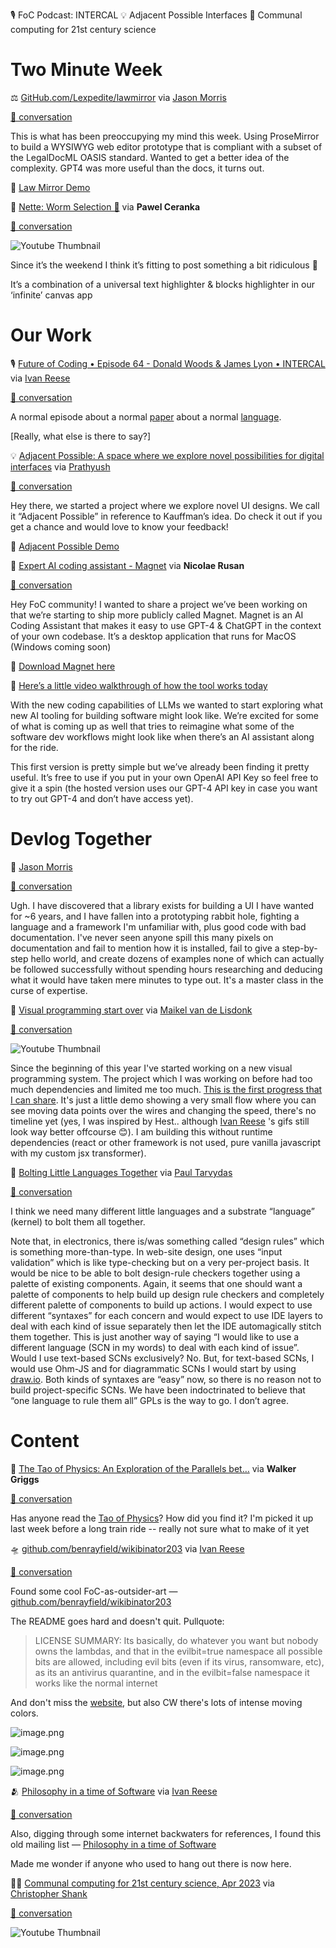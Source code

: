 <!--
.. title: Future of Coding Weekly 2023/06 Week 1
.. slug: future-of-coding-weekly-202306-week-1
.. date: 2023-06-05 22:58:16 UTC+02:00
.. tags: 
.. category: 
.. link: 
.. description: 
.. type: text
-->

🎙 FoC Podcast: INTERCAL 💡 Adjacent Possible Interfaces  🧬 Communal computing for 21st century science

# Two Minute Week

⚖️ [GitHub.com/Lexpedite/lawmirror](https://GitHub.com/Lexpedite/lawmirror) via [Jason Morris](https://twitter.com/RoundTableLaw)

[🧵 conversation](https://history.futureofcoding.org/history/weekly/2023/06/W1/two-minute-week.html#2023-06-01T17:54:18.280Z)

This is what has been preoccupying my mind this week. Using ProseMirror to build a WYSIWYG web editor prototype that is compliant with a subset of the LegalDocML OASIS standard. Wanted to get a better idea of the complexity. GPT4 was more useful than the docs, it turns out.

🎥 [Law Mirror Demo](http://history.futureofcoding.org/history/msg_files/F05/F05ACLTMEH4.mp4)

🎥 [Nette: Worm Selection 🐛](https://www.youtube.com/watch?v=XDdvMe1d2Ko) via **Pawel Ceranka**

[🧵 conversation](https://history.futureofcoding.org/history/weekly/2023/06/W1/two-minute-week.html#2023-06-04T10:37:08.746Z)

![Youtube Thumbnail](https://img.youtube.com/vi/XDdvMe1d2Ko/hqdefault.jpg)

Since it’s the weekend I think it’s fitting to post something a bit ridiculous 🙂

It’s a combination of a universal text highlighter & blocks highlighter in our ‘infinite’ canvas app

# Our Work

🎙 [Future of Coding • Episode 64 - Donald Woods & James Lyon • INTERCAL](https://futureofcoding.org/episodes/064) via [Ivan Reese](http://ivanish.ca/)

[🧵 conversation](https://history.futureofcoding.org/history/weekly/2023/06/W1/share-your-work.html#2023-06-01T03:37:04.584Z)


A normal episode about a normal [paper](https://archive.org/details/intercal-ref) about a normal [language](https://en.wikipedia.org/wiki/INTERCAL).



[Really, what else is there to say?]

💡 [Adjacent Possible: A space where we explore novel possibilities for digital interfaces](https://prabros.com/adjacent-possible/) via [Prathyush](https://twitter.com/prabros)

[🧵 conversation](https://history.futureofcoding.org/history/weekly/2023/06/W1/share-your-work.html#2023-06-01T17:16:38.778Z)

Hey there, we started a project where we explore novel UI designs. We call it “Adjacent Possible” in reference to Kauffman’s idea. Do check it out if you get a chance and would love to know your feedback! 

🎥 [Adjacent Possible Demo](http://history.futureofcoding.org/history/msg_files/F05/F05A4JBA0NB.mp4)

🧲 [Expert AI coding assistant - Magnet](https://www.magnet.run/) via **Nicolae Rusan**

[🧵 conversation](https://history.futureofcoding.org/history/weekly/2023/06/W1/share-your-work.html#2023-06-01T19:30:40.016Z)

Hey FoC community! I wanted to share a project we’ve been working on that we’re starting to ship more publicly called Magnet. Magnet is an AI Coding Assistant that makes it easy to use GPT-4 & ChatGPT in the context of your own codebase. It’s a desktop application that runs for MacOS (Windows coming soon)



🧲 [Download Magnet here](https://www.magnet.run)

🎥 [Here’s a little video walkthrough of how the tool works today](https://www.loom.com/share/a852a9ee3c224c879c490697f5bcd22f)



With the new coding capabilities of LLMs we wanted to start exploring what new AI tooling for building software might look like. We’re excited for some of what is coming up as well that tries to reimagine what some of the software dev workflows might look like when there’s an AI assistant along for the ride.



This first version is pretty simple but we’ve already been finding it pretty useful. It’s free to use if you put in your own OpenAI API Key so feel free to give it a spin (the hosted version uses our GPT-4 API key in case you want to try out GPT-4 and don’t have access yet).

# Devlog Together

💬 [Jason Morris](https://twitter.com/RoundTableLaw)

[🧵 conversation](https://history.futureofcoding.org/history/weekly/2023/06/W1/devlog-together.html#2023-06-01T07:50:01.427Z)

Ugh. I have discovered that a library exists for building a UI I have wanted for ~6 years, and I have fallen into a prototyping rabbit hole, fighting a language and a framework I'm unfamiliar with, plus good code with bad documentation. I've never seen anyone spill this many pixels on documentation and fail to mention how it is installed, fail to give a step-by-step hello world, and create dozens of examples none of which can actually be followed successfully without spending hours researching and deducing what it would have taken mere minutes to type out. It's a master class in the curse of expertise.

🎥 [Visual programming start over](https://youtu.be/pkL3cFjx8XA) via [Maikel van de Lisdonk](https://www.devhelpr.com/)

[🧵 conversation](https://history.futureofcoding.org/history/weekly/2023/06/W1/devlog-together.html#2023-06-04T11:57:46.029Z)

![Youtube Thumbnail](https://img.youtube.com/vi/pkL3cFjx8XA/hqdefault.jpg)

Since the beginning of this year I've started working on a new visual programming system. The project which I was working on before had too much dependencies and limited me too much. [This is the first progress that I can share](https://youtu.be/pkL3cFjx8XA). It's just a little demo showing a very small flow where you can see moving data points over the wires and changing the speed, there's no timeline yet (yes, I was inspired by Hest.. although [Ivan Reese](http://ivanish.ca/) 's gifs still look way better offcourse 😊). I am building this without runtime dependencies (react or other framework is not used, pure vanilla javascript with my custom jsx transformer).


📝 [Bolting Little Languages Together](https://publish.obsidian.md/programmingsimplicity/2023-05-31-Bolting+Little+Languages+Together) via [Paul Tarvydas](https://guitarvydas.github.io/2021/09/23/Manifesto.html)

[🧵 conversation](https://history.futureofcoding.org/history/weekly/2023/06/W1/thinking-together.html#2023-05-31T22:59:29.099Z)

I think we need many different little languages and a substrate “language” (kernel) to bolt them all together.



Note that, in electronics, there is/was something called “design rules” which is something more-than-type. In web-site design, one uses “input validation” which is like type-checking but on a very per-project basis. It would be nice to be able to bolt design-rule checkers together using a palette of existing components. Again, it seems that one should want a palette of components to help build up design rule checkers and completely different palette of components to build up actions. I would expect to use different “syntaxes” for each concern and would expect to use IDE layers to deal with each kind of issue separately then let the IDE automagically stitch them together. This is just another way of saying “I would like to use a different language (SCN in my words) to deal with each kind of issue”. Would I use text-based SCNs exclusively? No. But, for text-based SCNs, I would use Ohm-JS and for diagrammatic SCNs I would start by using [draw.io](http://draw.io). Both kinds of syntaxes are “easy” now, so there is no reason not to build project-specific SCNs. We have been indoctrinated to believe that “one language to rule them all” GPLs is the way to go. I don’t agree.

# Content

📝 [The Tao of Physics: An Exploration of the Parallels bet…](https://www.goodreads.com/en/book/show/10238) via **Walker Griggs**

[🧵 conversation](https://history.futureofcoding.org/history/weekly/2023/06/W1/linking-together.html#2023-06-01T23:46:54.419Z)

Has anyone read the [Tao of Physics](https://www.goodreads.com/en/book/show/10238)? How did you find it? I'm picked it up last week before a long train ride -- really not sure what to make of it yet

🛸 [github.com/benrayfield/wikibinator203](https://github.com/benrayfield/wikibinator203) via [Ivan Reese](http://ivanish.ca/)

[🧵 conversation](https://history.futureofcoding.org/history/weekly/2023/06/W1/linking-together.html#2023-06-03T03:52:18.044Z)

Found some cool FoC-as-outsider-art — [github.com/benrayfield/wikibinator203](https://github.com/benrayfield/wikibinator203)



The README goes hard and doesn't quit. Pullquote:






> LICENSE SUMMARY: Its basically, do whatever you want but nobody owns the lambdas, and that in the evilbit=true namespace all possible bits are allowed, including evil bits (even if its virus, ransomware, etc), as its an antivirus quarantine, and in the evilbit=false namespace it works like the normal internet



And don't miss the [website](https://humanai.net/wikibinator/), but also CW there's lots of intense moving colors.

![image.png](http://history.futureofcoding.org/history/msg_files/F05/F05AR01V4R3.png)

![image.png](http://history.futureofcoding.org/history/msg_files/F05/F05ATQ0AKDZ.png)

![image.png](http://history.futureofcoding.org/history/msg_files/F05/F05B6H29RU1.png)


🫂 [Philosophy in a time of Software](https://groups.google.com/g/philosophy-in-a-time-of-software) via [Ivan Reese](http://ivanish.ca/)

[🧵 conversation](https://history.futureofcoding.org/history/weekly/2023/06/W1/linking-together.html#2023-06-03T23:59:54.743Z)

Also, digging through some internet backwaters for references, I found this old mailing list — [Philosophy in a time of Software](https://groups.google.com/g/philosophy-in-a-time-of-software)



Made me wonder if anyone who used to hang out there is now here.

🧬🎥 [Communal computing for 21st century science, Apr 2023](https://m.youtube.com/watch?v=-80VsIdAHZw&amp;feature=youtu.be) via [Christopher Shank](https://mobile.twitter.com/chrisshank23)

[🧵 conversation](https://history.futureofcoding.org/history/weekly/2023/06/W1/linking-together.html#2023-06-04T16:17:04.155Z)

![Youtube Thumbnail](https://img.youtube.com/vi/-80VsIdAHZw/hqdefault.jpg)


